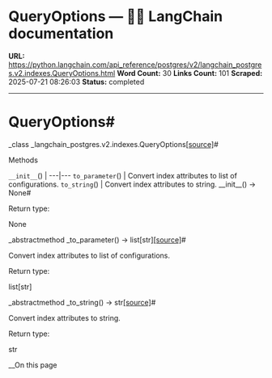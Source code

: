 # QueryOptions — 🦜🔗 LangChain  documentation

**URL:** https://python.langchain.com/api_reference/postgres/v2/langchain_postgres.v2.indexes.QueryOptions.html
**Word Count:** 30
**Links Count:** 101
**Scraped:** 2025-07-21 08:26:03
**Status:** completed

---

# QueryOptions\#

_class _langchain\_postgres.v2.indexes.QueryOptions[\[source\]](https://python.langchain.com/api_reference/_modules/langchain_postgres/v2/indexes.html#QueryOptions)\#     

Methods

`__init__`\(\) |    ---|---   `to_parameter`\(\) | Convert index attributes to list of configurations.   `to_string`\(\) | Convert index attributes to string.      \_\_init\_\_\(\) → None\#     

Return type:     

None

_abstractmethod _to\_parameter\(\) → list\[str\][\[source\]](https://python.langchain.com/api_reference/_modules/langchain_postgres/v2/indexes.html#QueryOptions.to_parameter)\#     

Convert index attributes to list of configurations.

Return type:     

list\[str\]

_abstractmethod _to\_string\(\) → str[\[source\]](https://python.langchain.com/api_reference/_modules/langchain_postgres/v2/indexes.html#QueryOptions.to_string)\#     

Convert index attributes to string.

Return type:     

str

__On this page